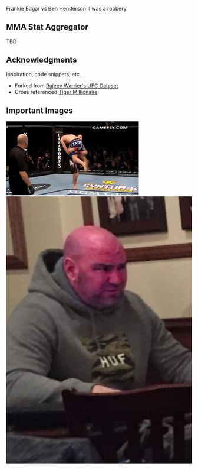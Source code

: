 Frankie Edgar vs Ben Henderson II was a robbery.

## MMA Stat Aggregator
TBD

## Acknowledgments

Inspiration, code snippets, etc.
* Forked from [Rajeev Warrier's UFC Dataset](https://github.com/WarrierRajeev/UFC-Predictions)
* Cross referenced [Tiger Millionaire](https://github.com/shortlikeafox/tiger-millionaire)


## Important Images
![edgar vs maynard II slam](media/edgar_slam.gif)
![angry red dana white](media/tomato.jpeg)